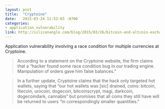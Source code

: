 ```yaml
---
layout: post
title:  "Cryptoine"
date:   2015-03-24 11:52:03 -0700
categories:
- application_vulnerability
link: http://siliconangle.com/blog/2015/03/26/bitcoin-and-altcoin-exchange-cryptoine-ceases-trading-after-claiming-to-be-hacked/
---
```

Application vulnerability involving a race condition for multiple currencies at Cryptoine.

> According to a statement on the Cryptoine website, the firm claims that a “hacker found some race condition bug in our trading engine. Manipulation of orders gave him false balances.”

> In a further update, Cryptoine claims that the hack only targeted hot wallets, saying that “our hot wallets was [sic] drained, coins: bitcoin, litecoin, urocoin, dogecoin, bitcoinscrypt, magi, darkcoin, dogecoindark, cannabis” but promises that all coins they still have will be returned to users “in correspondingly smaller quantities."
